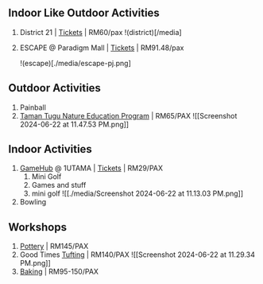 ## Indoor Like Outdoor Activities

1. District 21 | [Tickets](https://d21.ioileisure.com.my/) | RM60/pax
   !(district)[/media]
2. ESCAPE @ Paradigm Mall | [Tickets](https://escape-pj.thecoolmelon.com/) | RM91.48/pax

    !(escape)[./media/escape-pj.png]

## Outdoor Activities

1. Painball
2. [Taman Tugu Nature Education Program](https://tamantugu.my/things-to-do/nature-education-programme/) | RM65/PAX
   ![[Screenshot 2024-06-22 at 11.47.53 PM.png]]

## Indoor Activities

1. [GameHub](https://says.com/my/lifestyle/new-indoor-game-hub-opens-in-1u-with-mini-golf-ping-pong-more) @ 1UTAMA | [Tickets](https://superpark.com.my/tickets/) | RM29/PAX
    1. Mini Golf
    2. Games and stuff
    3. mini golf
       ![[./media/Screenshot 2024-06-22 at 11.13.03 PM.png]]
2. Bowling

## Workshops

1.  [Pottery](https://www.goodtimesdiy.my/pottery-studio/pottery-class/) | RM145/PAX
2.  Good Times [Tufting](https://www.goodtimesdiy.my/tufting-studio/tufting-class/) | RM140/PAX
    ![[Screenshot 2024-06-22 at 11.29.34 PM.png]]
3.  [Baking](https://www.goodtimesdiy.my/bake-studio-menu/) | RM95-150/PAX

